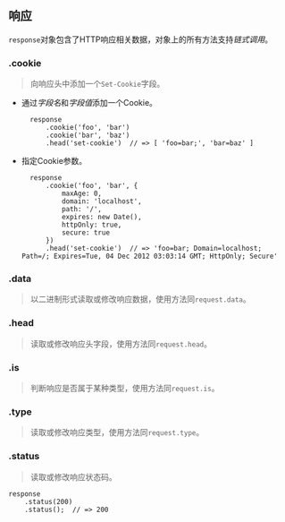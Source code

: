 响应
-------------------


`response`对象包含了HTTP响应相关数据，对象上的所有方法支持*链式调用*。

### .cookie

>	向响应头中添加一个`Set-Cookie`字段。

+ 通过*字段名*和*字段值*添加一个Cookie。

		response
			.cookie('foo', 'bar')
			.cookie('bar', 'baz')
			.head('set-cookie')  // => [ 'foo=bar;', 'bar=baz' ]

+ 指定Cookie参数。

		response
			.cookie('foo', 'bar', {
				maxAge: 0,
				domain: 'localhost',
				path: '/',
				expires: new Date(),
				httpOnly: true,
				secure: true
			})
			.head('set-cookie')  // => 'foo=bar; Domain=localhost; Path=/; Expires=Tue, 04 Dec 2012 03:03:14 GMT; HttpOnly; Secure'

### .data

>	以二进制形式读取或修改响应数据，使用方法同`request.data`。

### .head

>	读取或修改响应头字段，使用方法同`request.head`。

### .is

>	判断响应是否属于某种类型，使用方法同`request.is`。

### .type

>	读取或修改响应类型，使用方法同`request.type`。

### .status

>	读取或修改响应状态码。

	response
		.status(200)
		.status();  // => 200